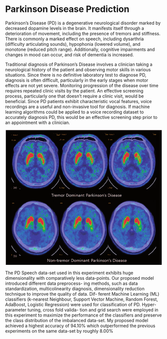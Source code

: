 # Parkinson Disease Prediction

Parkinson’s Disease (PD) is a degenerative neurological disorder marked by decreased dopamine levels in the brain. It manifests itself through a deterioration of movement, including the presence of tremors and stiffness. There is commonly a marked effect on speech, including dysarthria (difficulty articulating sounds), hypophonia (lowered volume), and monotone (reduced pitch range). Additionally, cognitive impairments and changes in mood can occur, and risk of dementia is increased.

Traditional diagnosis of Parkinson’s Disease involves a clinician taking a neurological history of the patient and observing motor skills in various situations. Since there is no definitive laboratory test to diagnose PD, diagnosis is often difficult, particularly in the early stages when motor effects are not yet severe. Monitoring progression of the disease over time requires repeated clinic visits by the patient. An effective screening process, particularly one that doesn’t require a clinic visit, would be beneficial. Since PD patients exhibit characteristic vocal features, voice recordings are a useful and non-invasive tool for diagnosis. If machine learning algorithms could be applied to a voice recording dataset to accurately diagnosis PD, this would be an effective screening step prior to an appointment with a clinician. 

![image](https://github.com/mohcenaouadj/ParkinsonDiseasePrediction/blob/main/FP-CIT-PET-images-in-Parkinsons-disease.png)

The PD Speech data-set used
in this experiment exhibits huge dimensionality with comparatively less
data-points. Our proposed model introduced different data preprocess-
ing methods, such as data standardization, multicolinearity diagnosis,
dimensionality reduction technique to improve the quality of data. Dif-
ferent Machine Learning (ML) classifiers (k-nearest Neighbour, Support
Vector Machine, Random Forest, AdaBoost, Logistic Regression) were
used for classification of PD. Hyper-parameter tuning, cross fold valida-
tion and grid search were employed in this experiment to maximize the
performance of the classifiers and preserve the class distribution of the
imbalanced data-set. My proposed model achieved a highest accuracy
of 94.10% which outperformed the previous experiments on the same
data-set by roughly 8.00%
